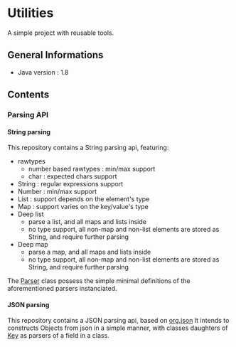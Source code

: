 # Utilities
A simple project with reusable tools.

## General Informations
 - Java version : 1.8

## Contents
### Parsing API
#### String parsing
This repository contains a String parsing api, featuring:
 - rawtypes
	- number based rawtypes : min/max support
	- char : expected chars support
 - String : regular expressions support
 - Number : min/max support
 - List : support depends on the element's type
 - Map : support varies on the key/value's type
 - Deep list
	- parse a list, and all maps and lists inside
	- no type support, all non-map and non-list elements are stored as String, and require further parsing
 - Deep map
	- parse a map, and all maps and lists inside
	- no type support, all non-map and non-list elements are stored as String, and require further parsing

The [Parser](/src/main/java/fr/az/util/parsing/string/Parser.java "Parser source code") class possess the simple minimal
definitions of the aforementioned parsers instanciated.

#### JSON parsing
This repository contains a JSON parsing api, based on [org.json](https://mvnrepository.com/artifact/org.json/json "Maven repository for org.json")
It intends to constructs Objects from json in a simple manner, with classes daughters of
[Key](/src/main/java/fr/az/util/parsing/json/keys/Key.java "Key source code") as parsers of a field in a class.
